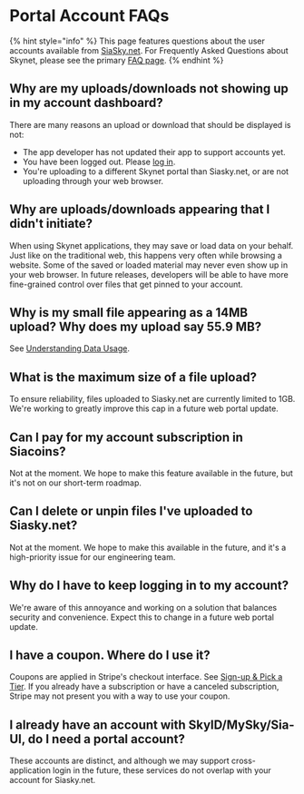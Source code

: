 # Portal Account FAQs

{% hint style="info" %}
This page features questions about the user accounts available from [SiaSky.net](http://siasky.net/). For Frequently Asked Questions about Skynet, please see the primary [FAQ page](../key-concepts/faqs.md).
{% endhint %}

## Why are my uploads/downloads not showing up in my account dashboard?

There are many reasons an upload or download that should be displayed is not:

* The app developer has not updated their app to support accounts yet.
* You have been logged out. Please [log in](https://secure.siasky.net/).
* You're uploading to a different Skynet portal than Siasky.net, or are not uploading through your web browser. 

## Why are uploads/downloads appearing that I didn't initiate?

When using Skynet applications, they may save or load data on your behalf. Just like on the traditional web, this happens very often while browsing a website. Some of the saved or loaded material may never even show up in your web browser. In future releases, developers will be able to have more fine-grained control over files that get pinned to your account.

## Why is my small file appearing as a 14MB upload? Why does my upload say 55.9 MB?

See [Understanding Data Usage](understanding-data-usage.md#upload-calculations).

## What is the maximum size of a file upload?

To ensure reliability, files uploaded to Siasky.net are currently limited to 1GB. We're working to greatly improve this cap in a future web portal update.

## Can I pay for my account subscription in Siacoins?

Not at the moment. We hope to make this feature available in the future, but it's not on our short-term roadmap.

## Can I delete or unpin files I've uploaded to Siasky.net?

Not at the moment. We hope to make this available in the future, and it's a high-priority issue for our engineering team.

## Why do I have to keep logging in to my account?

We're aware of this annoyance and working on a solution that balances security and convenience. Expect this to change in a future web portal update.

## I have a coupon. Where do I use it?

Coupons are applied in Stripe's checkout interface. See [Sign-up & Pick a Tier](sign-up-and-pick-a-tier.md#using-a-coupon-code). If you already have a subscription or have a canceled subscription, Stripe may not present you with a way to use your coupon.

## I already have an account with SkyID/MySky/Sia-UI, do I need a portal account?

These accounts are distinct, and although we may support cross-application login in the future, these services do not overlap with your account for Siasky.net.

